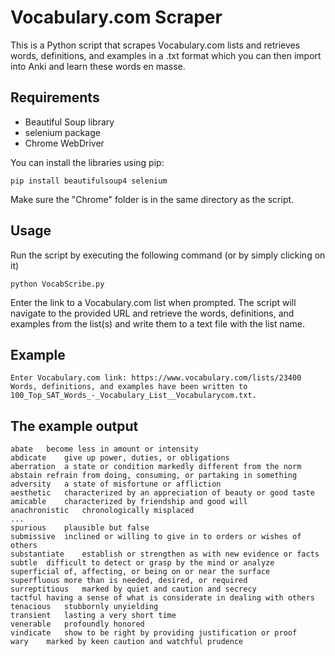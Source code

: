 # Vocabulary.com Scraper

This is a Python script that scrapes Vocabulary.com lists and retrieves words, definitions, and examples in a .txt format which you can then import into Anki and learn these words en masse.

## Requirements

- Beautiful Soup library
- selenium package
- Chrome WebDriver

You can install the libraries using pip:
```
pip install beautifulsoup4 selenium
```

Make sure the "Chrome" folder is in the same directory as the script.

## Usage

Run the script by executing the following command (or by simply clicking on it)
```
python VocabScribe.py
```

Enter the link to a Vocabulary.com list when prompted.
The script will navigate to the provided URL and retrieve the words, definitions, and examples from the list(s) and write them to a text file with the list name.

## Example
```
Enter Vocabulary.com link: https://www.vocabulary.com/lists/23400
Words, definitions, and examples have been written to 100_Top_SAT_Words_-_Vocabulary_List__Vocabularycom.txt.
```

## The example output
```
abate	become less in amount or intensity	
abdicate	give up power, duties, or obligations	
aberration	a state or condition markedly different from the norm	
abstain	refrain from doing, consuming, or partaking in something	
adversity	a state of misfortune or affliction	
aesthetic	characterized by an appreciation of beauty or good taste	
amicable	characterized by friendship and good will	
anachronistic	chronologically misplaced	
...
spurious	plausible but false	
submissive	inclined or willing to give in to orders or wishes of others	
substantiate	establish or strengthen as with new evidence or facts	
subtle	difficult to detect or grasp by the mind or analyze	
superficial	of, affecting, or being on or near the surface	
superfluous	more than is needed, desired, or required	
surreptitious	marked by quiet and caution and secrecy	
tactful	having a sense of what is considerate in dealing with others	
tenacious	stubbornly unyielding	
transient	lasting a very short time	
venerable	profoundly honored	
vindicate	show to be right by providing justification or proof	
wary	marked by keen caution and watchful prudence	
```
